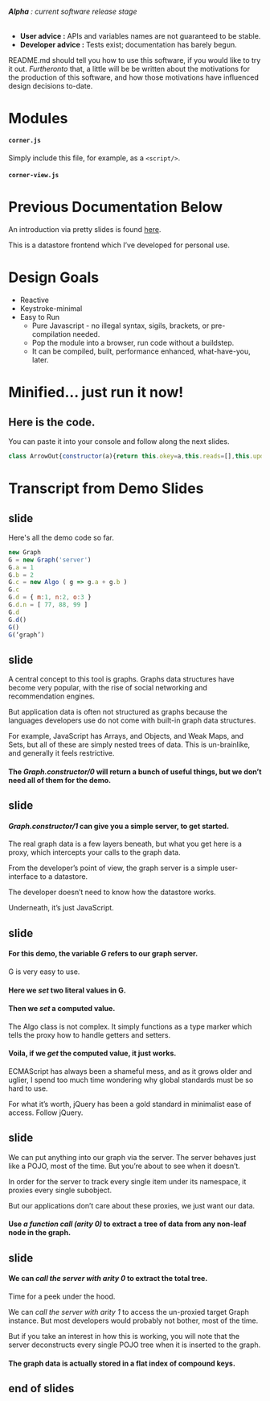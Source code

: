 ###### **Alpha** : current software release stage 

-   **User advice :** APIs and variables names are not guaranteed to be stable.
-   **Developer advice :** Tests exist; documentation has barely begun.

README.md should tell you how to use this software, if you would like to try it
out. *Furtheronto* that, a little will be be written about the motivations for
the production of this software, and how those motivations have influenced
design decisions to-date.

# Modules

#### `corner.js`

   Simply include this file, for example, as a `<script/>`. 

#### `corner-view.js`






























#  Previous Documentation Below

An introduction via pretty slides is found
[here](https://docs.google.com/presentation/d/1esYQhtpjGjE9KsLmrdkGLD642FO-jTEeEuHlg4h6MWk/edit#slide=id.p).

This is a datastore frontend which I’ve developed for personal use.

#  Design Goals

- Reactive
- Keystroke-minimal
- Easy to Run
  - Pure Javascript - no illegal syntax, sigils, brackets, or pre-compilation needed.
  - Pop the module into a browser, run code without a buildstep. 
  - It can be compiled, built, performance enhanced, what-have-you, later.

#  Minified... just run it now! 

## Here is the code.

You can paste it into your console and follow along the next slides.

```javascript
class ArrowOut{constructor(a){return this.okey=a,this.reads=[],this.updates=[],this.deletes=[],this}}class ArrowIn{constructor(a){return this.ikey=a,this.reads=[],this.updates=[],this.deletes=[],this}}class Algo{constructor(...a){if(1!==a.length)throw Error(`Algo.constructor : expected one and only one argument, received (${a.length}) arguments`);if("function"!=typeof a[0])throw Error(`Algo.constructor : typeof (argument provided) was not 'function'`);this.lambda=a[0];return this}}class Datum extends Function{toString(){return["Datum.toString/0 returned:",["a shallow copy of enumerable properties, { ... this }",{...this}],["Object.getOwnPropertyDescriptors ( this )",Object.getOwnPropertyDescriptors(this)]]}constructor(...a){switch(super(),this.key,this.value,this.arrows={in:{},out:{}},this.log={reads:[],updates:[],deletes:[]},this.cache={stale:!1,hits:[],misses:[]},a.length){case 0:return;case 1:switch(typeof a[0]){case"string":return this.key=a[0],this;case"object":return this.key=Object.keys(a[0])[0],this.value=a[0][this.key],this;default:throw Error(`Datum::constructor/1 called on n, where (typeof n) is not 'string' or 'object';  branch undefined`);}default:throw Error(`datum.constructor/n called, branch for this arity is undefined.`);}}}class Graph extends Datum{toString(){return["Graph.toString/0 returned:",super.toString()]}constructor(...a){switch(super(),this.key="",this.value={},this.handlers=this.handlers(),this.datumHandler={apply:this.handlers.datumHandlerApply,deleteProperty:this.handlers.datumHandlerDeleteProperty,get:this.handlers.datumHandlerGet,set:this.handlers.datumHandlerSet},this.graphHandler={...this.datumHandler,apply:this.handlers.graphHandlerApply},this.proxy=new Proxy(this,this.graphHandler),a.length){case 0:return{graph:this,server:this.proxy};case 1:switch(a[0]){case"server":return this.proxy;case"graph":return this;default:throw Error(`Graph.constructor/1 called, the argument was not understood.`);}break;default:throw Error(`Graph.constructor/n called, where no branch was defined for arity-n.`);}}deleteVertex(a){if(!(a in this.value))return!0;if("object"==typeof this.value[a]("datum").value)for(const b in this.value)if(b.startsWith(a+".")&&!this.deleteVertex(b))return!1;return delete this.value[a],!(a in this.value)}getVertex(a){if(a in this.value){let b=this.value[a]();return b instanceof Algo?b.lambda(this.proxy):"object"==typeof b?this.value[a]:b}}setVertex(...a){let b;switch(a.length){case 0:throw Error(`graph.setVertex/0 called; unsupported arity.`);case 1:console.warn(`graph.setVertex/1 : rewrite & test for this branch`);let c=a[0];b=new Datum(c),this.value[b.key]=new Proxy(b,this.datumHandler);}let c=a[0],d=a[1];if(!this.deleteVertex(c))return!1;if(b=new Datum({[c]:d}),"object"==typeof d)for(const a in d){if(!this.setVertex(c+"."+a,d[a]))return!1}if(d instanceof Algo){let a=new Proxy({},{get:(a,d)=>{"causal"in b.arrows.in||(b.arrows.in.causal=[]),b.arrows.in.causal.push(new ArrowIn(d));let e=this.value[d]("datum");"causal"in e.arrows.out||(e.arrows.out.causal=[]),e.arrows.out.causal.push(new ArrowOut(c))},set:(a,d)=>{"causal"in b.arrows.out||(b.arrows.out.causal=[]),b.arrows.out.causal.push(new ArrowOut(d)),d in this.value||this.setVertex(d,void 0);let e=this.value[d]("datum");"causal"in e.arrows.in||(dependencyDatum.arrows.in.causal=[]),e.arrows.in.causal.push(new ArrowIn(c))}});d.lambda(a)}return this.value[b.key]=new Proxy(b,this.datumHandler),this.value[b.key]()==a[1]}handlers(){return{datumHandlerDeleteProperty:(a,b)=>this.deleteVertex(b),datumHandlerGet:(a,b)=>{let c=(a.key?a.key+".":"")+b;return this.getVertex(c)},datumHandlerSet:(a,b,c)=>{let d=(a.key?a.key+".":"")+b;return this.setVertex(d,c)},datumHandlerApply:(a,b,c)=>{switch(c.length){case 0:let b=a;return"object"==typeof b.value?this.recoverEnumerableProperties(b):b.value;case 1:switch(c[0]){case"unproxy":return a;case"gopds":return Object.getOwnPropertyDescriptors(this);case"datum":return a;default:throw Error(`graph.datumHandleApply/1 : the argument was not understood`);}default:throw Error(`graph.datumHandlerApply/n, where arity-n has no defined branch`);}},graphHandlerApply:(a,b,c)=>{switch(c.length){case 0:let b=a;return"object"==typeof b.value?this.recoverEnumerableProperties(b):b.value;case 1:switch(c[0]){case"unproxy":return a;case"gopds":return Object.getOwnPropertyDescriptors(this);case"graph":return a;case"server":return this.proxy;default:throw Error(`graph.graphHandlerApply/1 called; the argument was not understood`);}default:throw Error(`graph.graphHandlerApply/n called, where no branch is defined for arity-n`);}}}}recoverEnumerableProperties(a){if(a instanceof Datum){for(const b in this.value)if(b.startsWith(a.key+".")){let c=b.slice(a.key.length+1);c.includes(".")||(a.value[c]=this.value[b]())}return a.value}for(const b in this.value)b.includes(".")||(a[b]=this.value[b]());return a}}globalThis.Algo=Algo,globalThis.Datum=Datum,globalThis.Graph=Graph;
```
# Transcript from Demo Slides

## slide

Here's all the demo code so far.

```javascript
new Graph
G = new Graph('server')
G.a = 1
G.b = 2
G.c = new Algo ( g => g.a + g.b )
G.c
G.d = { m:1, n:2, o:3 }
G.d.n = [ 77, 88, 99 ]
G.d
G.d()
G()
G(‘graph’)
```

## slide

A central concept to this tool is graphs. Graphs data structures have become
very popular, with the rise of social networking and recommendation engines.

But application data is often not structured as graphs because the languages
developers use do not come with built-in graph data structures. 

For example, JavaScript has Arrays, and Objects, and Weak Maps, and Sets, but
all of these are simply nested trees of data. This is un-brainlike, and
generally it feels restrictive.

#### The *Graph.constructor/0* will return a bunch of useful things, but we don’t need all of them for the demo.

## slide

#### *Graph.constructor/1* can give you a simple server, to get started.

The real graph data is a few layers beneath, but what you get here is a proxy,
which intercepts your calls to the graph data.

From the developer’s point of view, the graph server is a simple user-interface
to a datastore.

The developer doesn’t need to know how the datastore works.

Underneath, it’s just JavaScript.

## slide

#### For this demo, the variable *G* refers to our graph server.

G is very easy to use.

#### Here we *set* two literal values in G.

#### Then we *set* a computed value.

The Algo class is not complex. It simply functions as a type marker which tells
the proxy how to handle getters and setters.

#### Voila, if we *get* the computed value, it just works.

ECMAScript has always been a shameful mess, and as it grows older and uglier, I
spend too much time wondering why global standards must be so hard to use.

For what it’s worth, jQuery has been a gold standard in minimalist ease of
access. Follow jQuery.

## slide

We can put anything into our graph via the server. The server behaves just like
a POJO, most of the time. But you’re about to see when it doesn’t.

In order for the server to track every single item under its namespace, it
proxies every single subobject.

But our applications don’t care about these proxies, we just want our data.

#### Use *a function call (arity 0)* to extract a tree of data from any non-leaf node in the graph.

## slide

#### We can *call the server with arity 0* to extract the total tree.

Time for a peek under the hood.

We can *call the server with arity 1* to access the un-proxied target Graph
instance. But most developers would probably not bother, most of the time.

But if you take an interest in how this is working, you will note that the
server deconstructs every single POJO tree when it is inserted to the graph.

#### The graph data is actually stored in a flat index of compound keys.

## end of slides
